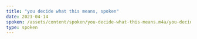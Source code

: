 ```yaml
---
title: "you decide what this means, spoken"
date: 2023-04-14
spoken: /assets/content/spoken/you-decide-what-this-means.m4a/you-decide-what-this-means.m4a
type: spoken
---
```

